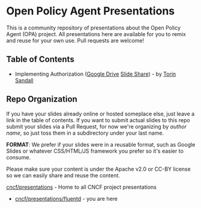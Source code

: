# Open Policy Agent Presentations

This is a community repository of presentations about the Open Policy Agent (OPA) project. All presentations here are available for you to remix and reuse for your own use. Pull requests are welcome!

## Table of Contents

- Implementing Authorization ([Google Drive](https://docs.google.com/presentation/d/1rdEiMCeUn3__C8DBBXtWHHOLQYfg7v7wOCroKzkX4lY) [Slide Share](https://www.slideshare.net/TorinSandall/implementing-authorization)) - by [Torin Sandall](http://twitter.com/sometorin)

## Repo Organization

If you have your slides already online or hosted someplace else, just leave a link in the table of contents. If you want to submit actual slides to this repo submit your slides via a Pull Request, for now we're organizing by _author name_, so just toss them in a subdirectory under your last name.

**FORMAT**: We prefer if your slides were in a reusable format, such as Google Slides or whatever CSS/HTML/JS framework you prefer so it's easier to consume.

Please make sure your content is under the Apache v2.0 or CC-BY license so we can easily share and reuse the content.

[cncf/presentations](https://github.com/cncf/presentations) - Home to all CNCF project presentations
- [cncf/presentations/fluentd](https://github.com/cncf/presentations/fluentd) - you are here
